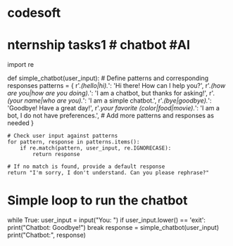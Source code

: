 # codesoft
# nternship tasks1 # chatbot #AI
import re

def simple_chatbot(user_input):
    # Define patterns and corresponding responses
    patterns = {
        r'.*(hello|hi).*': 'Hi there! How can I help you?',
        r'.*(how are you|how are you doing).*': 'I am a chatbot, but thanks for asking!',
        r'.*(your name|who are you).*': 'I am a simple chatbot.',
        r'.*(bye|goodbye).*': 'Goodbye! Have a great day!',
        r'.*your favorite (color|food|movie).*': 'I am a bot, I do not have preferences.',
        # Add more patterns and responses as needed
    }

    # Check user input against patterns
    for pattern, response in patterns.items():
        if re.match(pattern, user_input, re.IGNORECASE):
            return response
    
    # If no match is found, provide a default response
    return "I'm sorry, I don't understand. Can you please rephrase?"

# Simple loop to run the chatbot
while True:
    user_input = input("You: ")
    if user_input.lower() == 'exit':
        print("Chatbot: Goodbye!")
        break
    response = simple_chatbot(user_input)
    print("Chatbot:", response)


